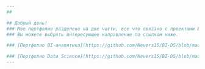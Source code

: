 ```yaml
---
##

## Добрый день! 
### Мое портфолио разделено на две части, все что связано с проектами BI-аналитики и все что связано с Data Science проектами. 
### Вы можете выбрать интересующее направление по ссылкам ниже.

### [Портфолио BI-аналитика](https://github.com/Nevers15/BI-DS/blob/main)

### [Портфолио Data Science](https://github.com/Nevers15/BI-DS/blob/main)
---
```

